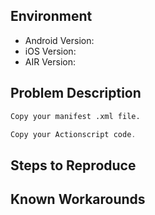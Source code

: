 ## Environment ##
* Android Version:
* iOS Version:
* AIR Version:

## Problem Description ##
```xml
Copy your manifest .xml file.
```
```actionscript
Copy your Actionscript code.
```

## Steps to Reproduce ##


## Known Workarounds ##